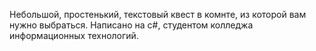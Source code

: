 Небольшой, простенький, текстовый квест в комнте, из которой вам нужно выбраться.
Написано на c#, студентом колледжа информационных технологий.

